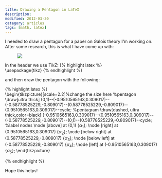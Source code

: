 ```yaml
---
title: Drawing a Pentagon in LaTeX
description: 
modified: 2012-03-30
category: articles
tags: [math, latex]
---
```


I needed to draw a pentagon for a paper on Galois theory I'm working on. After some research, this is what I have come up with: 
<figure>
    <img src="/images/drawing-a-pentagon-in-latex/penta.png">
</figure>

In the header we use TikZ: 
{% highlight latex %}    
\usepackage{tikz}
{% endhighlight %}

and then draw the pentagon with the following: 
    
{% highlight latex %}    
\begin{tikzpicture}[scale=2.2]%change the size here
    %pentagon
    \draw[ultra thick] (0,1)--(-0.9510565163,0.309017)--(-0.58778525229,-0.809017)--(0.58778525229,-0.809017)--(0.9510565163,0.309017)--cycle;
    %pentagram
    \draw[dashed, ultra thick,color=black] (-0.9510565163,0.309017)--(0.9510565163,0.309017)--(-0.58778525229,-0.809017)--(0,1)--(0.58778525229,-0.809017)--cycle;
    %label nodes
    \node [above] at (0,1) {$\alpha_1$};
    \node [right] at (0.9510565163,0.309017) {$\alpha_2$};
    \node [below right] at (0.58778525229,-0.809017) {$\alpha_3$};
    \node [below left] at (-0.58778525229,-0.809017) {$\alpha_4$};
    \node [left] at (-0.9510565163,0.309017) {$\alpha_5$};
\end{tikzpicture}

{% endhighlight %}

Hope this helps!
